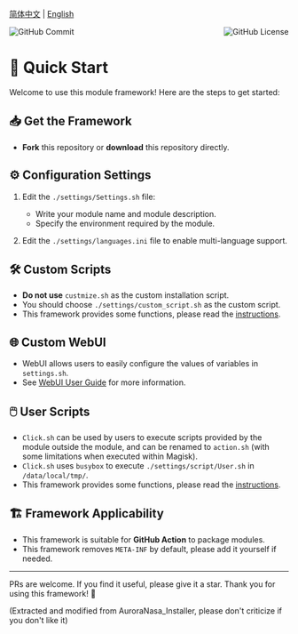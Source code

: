 [简体中文](README.md) | [English](README_EN.md)

<div style="display: flex; justify-content: space-between;">
    <img src="https://img.shields.io/github/commit-activity/w/Aurora-Nasa-1/AMMF" alt="GitHub Commit" style="margin-right: 10px;">
    <img src="https://img.shields.io/github/license/Aurora-Nasa-1/AMMF" alt="GitHub License">
</div>

# 🚀 Quick Start

Welcome to use this module framework! Here are the steps to get started:

## 📥 Get the Framework

- **Fork** this repository or **download** this repository directly.

## ⚙️ Configuration Settings

1. Edit the `./settings/Settings.sh` file:
   - Write your module name and module description.
   - Specify the environment required by the module.

2. Edit the `./settings/languages.ini` file to enable multi-language support.

## 🛠️ Custom Scripts

- **Do not use** `custmize.sh` as the custom installation script.
- You should choose `./settings/custom_script.sh` as the custom script.
- This framework provides some functions, please read the [instructions](SCRIPT_EN.md).

## 🌐 Custom WebUI

- WebUI allows users to easily configure the values of variables in `settings.sh`.
- See [WebUI User Guide](WEBUI_GUIDE_EN.md) for more information.

## 🖱️ User Scripts

- `Click.sh` can be used by users to execute scripts provided by the module outside the module, and can be renamed to `action.sh` (with some limitations when executed within Magisk).
- `Click.sh` uses `busybox` to execute `./settings/script/User.sh` in `/data/local/tmp/`.
- This framework provides some functions, please read the [instructions](SCRIPT_EN.md).

## 🏗️ Framework Applicability

- This framework is suitable for **GitHub Action** to package modules.
- This framework removes `META-INF` by default, please add it yourself if needed.

---

PRs are welcome. If you find it useful, please give it a star. Thank you for using this framework! 🚀

(Extracted and modified from AuroraNasa_Installer, please don't criticize if you don't like it)